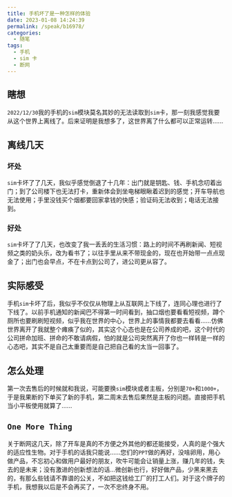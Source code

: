 ```yaml
---
title: 手机坏了是一种怎样的体验
date: 2023-01-08 14:24:39
permalink: /speak/b16978/
categories:
  - 随笔
tags:
  - 手机
  - sim 卡
  - 断网
---
```


## 瞎想

`2022/12/30`我的手机的`sim`模块莫名其妙的无法读取到`sim`卡，那一刻我感觉我要从这个世界上离线了。后来证明是我想多了，这世界离了什么都可以正常运转......

<!-- more -->

## 离线几天

### 坏处

`sim`卡坏了了几天，我似乎感觉倒退了十几年：出门就是钥匙、钱、手机念叨着出门；到了公司楼下也无法打卡，重新体会到坐电梯眼瞅着迟到的感觉；开车导航也无法使用；手里没钱买个烟都要回家拿钱的快感；验证码无法收到；电话无法接到。

### 好处

`sim`卡坏了了几天，也改变了我一丢丢的生活习惯：路上的时间不再刷新闻、短视频之类的奶头乐，改为看书了；以往手里从来不带现金的，现在也开始带一点点现金了；出门也会早点，不在卡点到公司了，进公司更从容了。

## 实际感受

手机`sim`卡坏了后，我似乎不仅仅从物理上从互联网上下线了，连同心理也进行了下线了。以前手机通知的新闻巴不得第一时间看到，抽口烟也要看看短视频，蹲个厕所也要刷刷短视频，似乎我在世界的中心，世界上的事情我都要去看看......仿佛世界离开了我就整个瘫痪了似的，其实这个心态也是在公司养成的吧，这个时代的公司拼命加班、拼命的不敢请病假，怕的就是公司突然离开了你也一样转是一样的心态吧，其实不是自己太重要而是自己把自己看的太当一回事了。

## 怎么处理

第一次去售后的时候就和我说，可能要换`sim`模块或者主板，分别是`70+`和`1000+`，于是我果断的下单买了新的手机，第二周末去售后果然是主板的问题。直接把手机当小平板使用就算了......

## `One More Thing`

关于断网这几天，除了开车是真的不方便之外其他的都还能接受，人真的是个强大的适应性生物。对于手机的话我只能说......您们的`PPT`做的再好，没啥卵用，用心做产品，不忘初心和做用户最好的朋友，吹牛可能会让销量上涨，赚几年的钱，失去的是未来；没有激进的创新想法的话...微创新也行，好好做产品，少黑来黑去的，有那么些钱请不靠谱的公关，不如把这钱给工厂的打工人们。对于这个牌子的手机，我想我以后是不会再买了，一次不忠终身不用。
